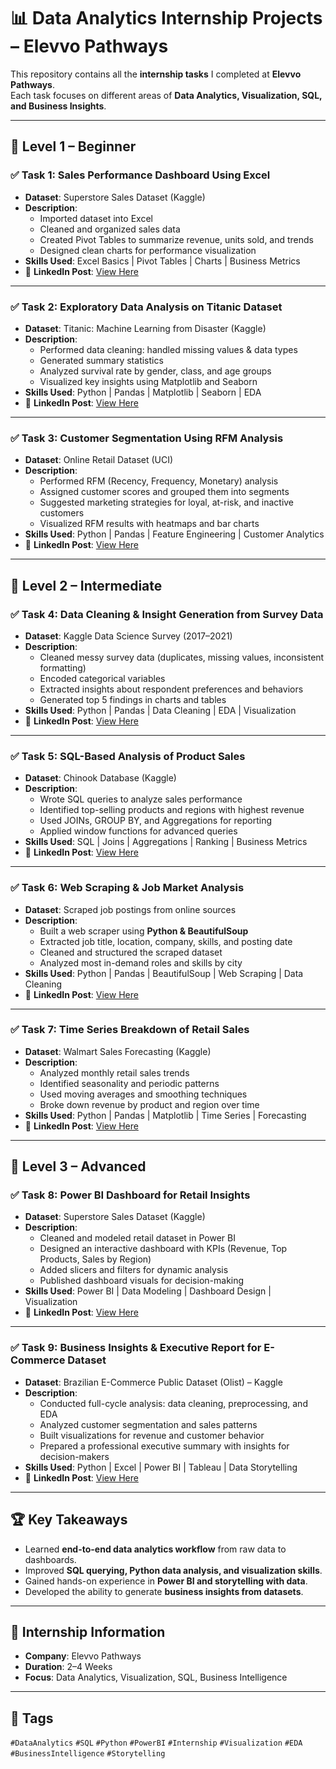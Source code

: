 # 📊 Data Analytics Internship Projects – Elevvo Pathways

This repository contains all the **internship tasks** I completed at **Elevvo Pathways**.  
Each task focuses on different areas of **Data Analytics, Visualization, SQL, and Business Insights**.  

---

## 🔰 Level 1 – Beginner

### ✅ Task 1: Sales Performance Dashboard Using Excel
- **Dataset**: Superstore Sales Dataset (Kaggle)  
- **Description**:  
  - Imported dataset into Excel  
  - Cleaned and organized sales data  
  - Created Pivot Tables to summarize revenue, units sold, and trends  
  - Designed clean charts for performance visualization  
- **Skills Used**: Excel Basics | Pivot Tables | Charts | Business Metrics  
- 🔗 **LinkedIn Post**: [View Here](https://www.linkedin.com/posts/zuhairzeb_powerbi-internshipexperience-dataanalytics-activity-7358527576446767105-_bD3?utm_source=share&utm_medium=member_desktop&rcm=ACoAAELyC6MBjFdzv9Adpelm-w-67ct3QqMOfn8)  

---

### ✅ Task 2: Exploratory Data Analysis on Titanic Dataset
- **Dataset**: Titanic: Machine Learning from Disaster (Kaggle)  
- **Description**:  
  - Performed data cleaning: handled missing values & data types  
  - Generated summary statistics  
  - Analyzed survival rate by gender, class, and age groups  
  - Visualized key insights using Matplotlib and Seaborn  
- **Skills Used**: Python | Pandas | Matplotlib | Seaborn | EDA  
- 🔗 **LinkedIn Post**: [View Here](https://www.linkedin.com/posts/zuhairzeb_eda-datascience-python-activity-7359148345170288640-b4AM?utm_source=share&utm_medium=member_desktop&rcm=ACoAAELyC6MBjFdzv9Adpelm-w-67ct3QqMOfn8)  

---

### ✅ Task 3: Customer Segmentation Using RFM Analysis
- **Dataset**: Online Retail Dataset (UCI)  
- **Description**:  
  - Performed RFM (Recency, Frequency, Monetary) analysis  
  - Assigned customer scores and grouped them into segments  
  - Suggested marketing strategies for loyal, at-risk, and inactive customers  
  - Visualized RFM results with heatmaps and bar charts  
- **Skills Used**: Python | Pandas | Feature Engineering | Customer Analytics  
- 🔗 **LinkedIn Post**: [View Here](https://www.linkedin.com/posts/zuhairzeb_customeranalytics-datascience-rfmanalysis-activity-7359178218085449729-9Qu-?utm_source=share&utm_medium=member_desktop&rcm=ACoAAELyC6MBjFdzv9Adpelm-w-67ct3QqMOfn8)  

---

## 🔰 Level 2 – Intermediate

### ✅ Task 4: Data Cleaning & Insight Generation from Survey Data
- **Dataset**: Kaggle Data Science Survey (2017–2021)  
- **Description**:  
  - Cleaned messy survey data (duplicates, missing values, inconsistent formatting)  
  - Encoded categorical variables  
  - Extracted insights about respondent preferences and behaviors  
  - Generated top 5 findings in charts and tables  
- **Skills Used**: Python | Pandas | Data Cleaning | EDA | Visualization  
- 🔗 **LinkedIn Post**: [View Here](https://www.linkedin.com/posts/zuhairzeb_dataanalytics-internship-elvoopathways-activity-7362498293194551296-mWlX?utm_source=share&utm_medium=member_desktop&rcm=ACoAAELyC6MBjFdzv9Adpelm-w-67ct3QqMOfn8)  

---

### ✅ Task 5: SQL-Based Analysis of Product Sales
- **Dataset**: Chinook Database (Kaggle)  
- **Description**:  
  - Wrote SQL queries to analyze sales performance  
  - Identified top-selling products and regions with highest revenue  
  - Used JOINs, GROUP BY, and Aggregations for reporting  
  - Applied window functions for advanced queries  
- **Skills Used**: SQL | Joins | Aggregations | Ranking | Business Metrics  
- 🔗 **LinkedIn Post**: [View Here](https://www.linkedin.com/posts/zuhairzeb_sql-dataanalytics-internship-activity-7362498482475089924-EHS2?utm_source=share&utm_medium=member_desktop&rcm=ACoAAELyC6MBjFdzv9Adpelm-w-67ct3QqMOfn8)  

---

### ✅ Task 6: Web Scraping & Job Market Analysis
- **Dataset**: Scraped job postings from online sources  
- **Description**:  
  - Built a web scraper using **Python & BeautifulSoup**  
  - Extracted job title, location, company, skills, and posting date  
  - Cleaned and structured the scraped dataset  
  - Analyzed most in-demand roles and skills by city  
- **Skills Used**: Python | Pandas | BeautifulSoup | Web Scraping | Data Cleaning  
- 🔗 **LinkedIn Post**: [View Here](https://www.linkedin.com/posts/zuhairzeb_webscraping-jobmarket-python-activity-7362499064921317377-C0Ec?utm_source=share&utm_medium=member_desktop&rcm=ACoAAELyC6MBjFdzv9Adpelm-w-67ct3QqMOfn8)  

---

### ✅ Task 7: Time Series Breakdown of Retail Sales
- **Dataset**: Walmart Sales Forecasting (Kaggle)  
- **Description**:  
  - Analyzed monthly retail sales trends  
  - Identified seasonality and periodic patterns  
  - Used moving averages and smoothing techniques  
  - Broke down revenue by product and region over time  
- **Skills Used**: Python | Pandas | Matplotlib | Time Series | Forecasting  
- 🔗 **LinkedIn Post**: [View Here](https://www.linkedin.com/posts/zuhairzeb_timeseries-retailanalytics-python-activity-7362499865030934528-UHNU?utm_source=share&utm_medium=member_desktop&rcm=ACoAAELyC6MBjFdzv9Adpelm-w-67ct3QqMOfn8)  

---

## 🔰 Level 3 – Advanced

### ✅ Task 8: Power BI Dashboard for Retail Insights
- **Dataset**: Superstore Sales Dataset (Kaggle)  
- **Description**:  
  - Cleaned and modeled retail dataset in Power BI  
  - Designed an interactive dashboard with KPIs (Revenue, Top Products, Sales by Region)  
  - Added slicers and filters for dynamic analysis  
  - Published dashboard visuals for decision-making  
- **Skills Used**: Power BI | Data Modeling | Dashboard Design | Visualization  
- 🔗 **LinkedIn Post**: [View Here](https://www.linkedin.com/posts/zuhairzeb_powerbi-datavisualization-dashboard-activity-7362500918375788544-OIul?utm_source=share&utm_medium=member_desktop&rcm=ACoAAELyC6MBjFdzv9Adpelm-w-67ct3QqMOfn8)  

---

### ✅ Task 9: Business Insights & Executive Report for E-Commerce Dataset
- **Dataset**: Brazilian E-Commerce Public Dataset (Olist) – Kaggle  
- **Description**:  
  - Conducted full-cycle analysis: data cleaning, preprocessing, and EDA  
  - Analyzed customer segmentation and sales patterns  
  - Built visualizations for revenue and customer behavior  
  - Prepared a professional executive summary with insights for decision-makers  
- **Skills Used**: Python | Excel | Power BI | Tableau | Data Storytelling  
- 🔗 **LinkedIn Post**: [View Here](https://www.linkedin.com/posts/zuhairzeb_ecommerce-businessinsights-internship-activity-7362502057481691140-lqHc?utm_source=share&utm_medium=member_desktop&rcm=ACoAAELyC6MBjFdzv9Adpelm-w-67ct3QqMOfn8)  

---

## 🏆 Key Takeaways
- Learned **end-to-end data analytics workflow** from raw data to dashboards.  
- Improved **SQL querying, Python data analysis, and visualization skills**.  
- Gained hands-on experience in **Power BI and storytelling with data**.  
- Developed the ability to generate **business insights from datasets**.  

---

## 📌 Internship Information
- **Company**: Elevvo Pathways  
- **Duration**: 2–4 Weeks  
- **Focus**: Data Analytics, Visualization, SQL, Business Intelligence  

---

## 🔖 Tags
`#DataAnalytics` `#SQL` `#Python` `#PowerBI` `#Internship` `#Visualization` `#EDA` `#BusinessIntelligence` `#Storytelling`  
